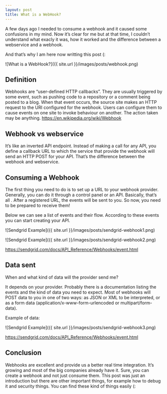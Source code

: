 ```yaml
---
layout: post
title: What is a WebHook?
---
```


A few days ago I needed to consume a webhook and it caused some confusions in my mind. Now it’s clear for me but at that time, I couldn’t understand what exacly it was, how it worked and the difference between a webservice and a webhook.

And that’s why I am here now writting this post (:

![What is a WebHook?]({{ site.url }}/images/posts/webhook.png)

## Definition

Webhooks are “user-defined HTTP callbacks”. They are usually triggered by some event, such as pushing code to a repository or a comment being posted to a blog. When that event occurs, the source site makes an HTTP request to the URI configured for the webhook. Users can configure them to cause events on one site to invoke behaviour on another. The action taken may be anything. https://en.wikipedia.org/wiki/Webhook

## Webhook vs webservice

It’s like an inverted API endpoint. Instead of making a call for any API, you define a callback URL to which the service that provide the webhook will send an HTTP POST for your API. That’s the difference between the webhook and webservice.

## Consuming a Webhook

The first thing you need to do is to set up a URL to your webhook provider. Generally, you can do it through a control panel or an API. Basically, that’s all . After a registered URL, the events will be sent to you. So now, you need to be prepared to receive them!

Below we can see a list of events and their flow. According to these events you can start creating your API.

![Sendgrid Example]({{ site.url }}/images/posts/sendgrid-webhook1.png)

![Sendgrid Example]({{ site.url }}/images/posts/sendgrid-webhook2.png)

https://sendgrid.com/docs/API_Reference/Webhooks/event.html

## Data sent

When and what kind of data will the provider send me?

It depends on your provider. Probably there is a documentation listing the events and the kind of data you need to expect. Most of webhooks will POST data to you in one of two ways: as JSON or XML to be interpreted, or as a form data (application/x-www-form-urlencoded or multipart/form-data).

Example of data:

![Sendgrid Example]({{ site.url }}/images/posts/sendgrid-webhook3.png)

https://sendgrid.com/docs/API_Reference/Webhooks/event.html

## Conclusion

Webhooks are excellent and provide us a better real time integration. It’s growing and most of the big companies already have it. Sure, you can create a webhook and not just consume them. This post was just an introduction but there are other important things, for example how to debug it and security things. You can find these kind of things easily (: